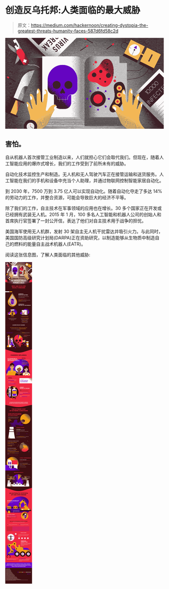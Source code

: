 # 创造反乌托邦:人类面临的最大威胁

> 原文：<https://medium.com/hackernoon/creating-dystopia-the-greatest-threats-humanity-faces-587d6fd58c2d>

![](img/6ee6a8a058361c5bd2b6a44d5db6b67a.png)

## 害怕。

自从机器人首次接管工业制造以来，人们就担心它们会取代我们。但现在，随着人工智能应用的爆炸式增长，我们的工作受到了前所未有的威胁。

自动化技术监控生产和制造。无人机和无人驾驶汽车正在接管运输和送货服务。人工智能在我们的手机和设备中充当个人助理，并通过物联网控制智能家居自动化。

到 2030 年，7500 万到 3.75 亿人可以实现自动化。随着自动化夺走了多达 14%的劳动力的工作，并整合资源，可能会导致巨大的经济不平等。

除了我们的工作，自主技术在军事领域的应用也在增长。30 多个国家正在开发或已经拥有武装无人机。2015 年 1 月，100 多名人工智能和机器人公司的创始人和首席执行官签署了一封公开信，表达了他们对自主技术用于战争的担忧。

美国海军使用无人机群，发射 30 架自主无人机干扰雷达并吸引火力。与此同时，美国国防高级研究计划局(DARPA)正在资助研究，以制造能够从生物质中制造自己的燃料的能量自主战术机器人(EATR)。

阅读这张信息图，了解人类面临的其他威胁:

![](img/79277180cd5ce37d8f88510fdb06cdc3.png)